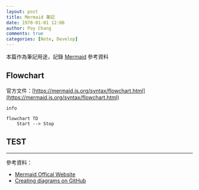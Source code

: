 ```yaml
---
layout: post
title: Mermaid 筆記
date: 1970-01-01 12:00
author: Poy Chang
comments: true
categories: [Note, Develop]
---
```


本篇作為筆記用途，記錄 [Mermaid](https://mermaid.js.org/) 參考資料

## Flowchart

官方文件：[https://mermaid.js.org/syntax/flowchart.html](https://mermaid.js.org/syntax/flowchart.html)

```mermaid
info
```
```mermaid
flowchart TD
    Start --> Stop
```

## TEST

<script type="module">
    import mermaid from 'https://cdn.jsdelivr.net/npm/mermaid@11/dist/mermaid.esm.min.mjs';
    mermaid.initialize({
        startOnLoad:true,
        theme: 'neutral',
        flowchart:{
            useMaxWidth:false,
            htmlLabels:true
        }
    });
    await mermaid.run({querySelector:'code.language-mermaid'});
</script>

---

參考資料：

- [Mermaid Offical Website](https://mermaid.js.org/)
- [Creating diagrams on GitHub](https://docs.github.com/en/get-started/writing-on-github/working-with-advanced-formatting/creating-diagrams)
